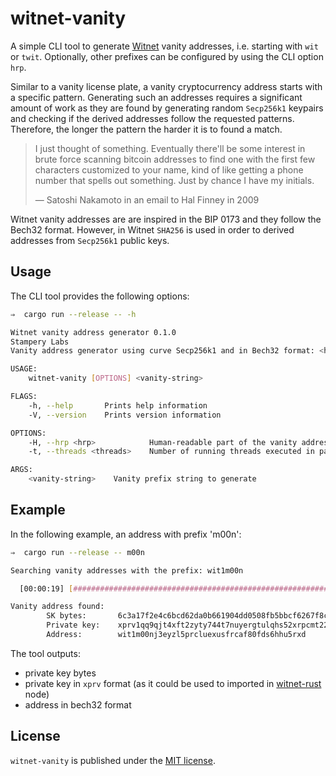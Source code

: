# witnet-vanity

A simple CLI tool to generate [Witnet](https://witnet.io/) vanity addresses, i.e. starting with `wit` or `twit`.
Optionally, other prefixes can be configured by using the CLI option `hrp`.

Similar to a vanity license plate, a vanity cryptocurrency address starts with a specific pattern.
Generating such an addresses requires a significant amount of work as they are found by generating random `Secp256k1` keypairs
and checking if the derived addresses follow the requested patterns. Therefore, the longer the pattern the harder it is to found a match.

>I just thought of something. Eventually there'll be some interest in brute force scanning 
>bitcoin addresses to find one with the first few characters customized to your name, kind
>of like getting a phone number that spells out something. Just by chance I have my initials.
>
> — Satoshi Nakamoto in an email to Hal Finney in 2009

Witnet vanity addresses are are inspired in the BIP 0173 and they follow the Bech32 format.
However, in Witnet `SHA256` is used in order to derived addresses from `Secp256k1` public keys.


## Usage

The CLI tool provides the following options:

```bash
⇒  cargo run --release -- -h

Witnet vanity address generator 0.1.0
Stampery Labs
Vanity address generator using curve Secp256k1 and in Bech32 format: <hrp>1<string>

USAGE:
    witnet-vanity [OPTIONS] <vanity-string>

FLAGS:
    -h, --help       Prints help information
    -V, --version    Prints version information

OPTIONS:
    -H, --hrp <hrp>            Human-readable part of the vanity address (e.g. wit, twit, bc) [default: wit]
    -t, --threads <threads>    Number of running threads executed in parallel [default: threads = num_cpus]

ARGS:
    <vanity-string>    Vanity prefix string to generate
```   


## Example

In the following example, an address with prefix 'm00n':

```bash
⇒  cargo run --release -- m00n

Searching vanity addresses with the prefix: wit1m00n

  [00:00:19] [################################################################################] address found! (ETA: 0s)

Vanity address found:
        SK bytes:       6c3a17f2e4c6bcd62da0b661904dd0508fb5bbcf6267f8ceedfc3a60849a7b2d
        Private key:    xprv1qq9qjt4xft2zyty744t7nuyergtulqhs52xrpcmt22hs3wzuk6tz6qrv8gtl9exxhntzmg9kvxgym5zs376mhnmzvluvam0u8fsgfxnm95s96kwv
        Address:        wit1m00nj3eyzl5prcluexusfrcaf80fds6hhu5rxd
```

The tool outputs:

 - private key bytes
 - private key in `xprv` format (as it could be used to imported in [witnet-rust](https://github.com/witnet/witnet-rust/) node)
 - address in bech32 format


## License

`witnet-vanity` is published under the [MIT license][license].

[license]: https://github.com/stampery-labs/witnet-vanity/blob/master/LICENSE
